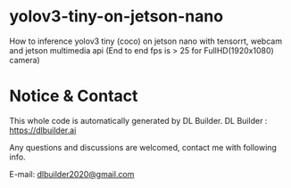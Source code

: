 # yolov3-tiny-on-jetson-nano
How to inference yolov3 tiny (coco) on jetson nano with tensorrt, webcam and jetson multimedia api (End to end fps is > 25 for FullHD(1920x1080) camera)

# Notice & Contact
This whole code is automatically generated by DL Builder.
DL Builder : <https://dlbuilder.ai>

Any questions and discussions are welcomed, contact me with following info.

E-mail: <dlbuilder2020@gmail.com>
